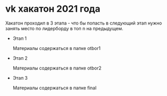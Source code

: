 # vk хакатон 2021 года

Хакатон проходил в 3 этапа - что бы попасть в следующий этап нужно занять место по лидерборду в топ n на предыдущем.

*  Этап 1
    
    Материалы содержаться в папке otbor1
*  Этап 2
   
    Материалы содержаться в папке otbor2
*  Этап 3
    
    Материалы содержаться в папке final